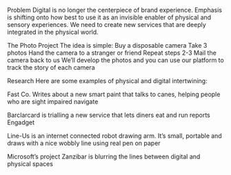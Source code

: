 Problem
Digital is no longer the centerpiece of brand experience. Emphasis is shifting onto how best to use it as an invisible enabler of physical and sensory experiences. We need to create new services that are deeply integrated in the physical world.

The Photo Project
The idea is simple:
Buy a disposable camera
Take 3 photos
Hand the camera to a stranger or friend
Repeat steps 2-3
Mail the camera back to us
We’ll develop the photos and you can use our platform to track the story of each camera

Research
Here are some examples of physical and digital intertwining:

Fast Co. Writes about a new smart paint that talks to canes, helping people who are sight impaired navigate

Barclarcard is trialling a new service that lets diners eat and run reports Engadget

Line-Us is an internet connected robot drawing arm. It’s small, portable and draws with a nice wobbly line using real pen on paper

Microsoft’s project Zanzibar is blurring the lines between digital and physical spaces
